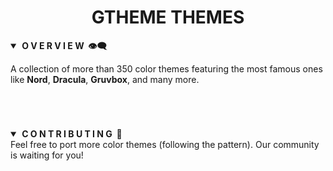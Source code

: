 <div align="center"> <h1><strong>GTHEME THEMES</strong></h1> </div>

<details open>
<summary><strong>&nbsp;O V E R V I E W &nbsp;👁️‍🗨️</strong></summary>

A collection of more than 350 color themes featuring the most famous ones like **Nord**, **Dracula**, **Gruvbox**, and many more.

<br>
</details>

#

<details open>
<summary><strong>&nbsp;C O N T R I B U T I N G &nbsp;🤚</strong></summary>
Feel free to port more color themes (following the pattern). Our community is waiting for you!

</details>
